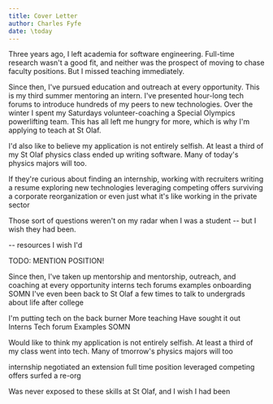 ```yaml
---
title: Cover Letter
author: Charles Fyfe
date: \today
---
```


Three years ago, I left academia for software engineering. Full-time research wasn't a good fit, and neither was the prospect of moving to chase faculty positions. But I missed teaching immediately. 

Since then, I've pursued education and outreach at every opportunity. This is my third summer mentoring an intern. I've presented hour-long tech forums to introduce hundreds of my peers to new technologies. Over the winter I spent my Saturdays volunteer-coaching a Special Olympics powerlifting team. This has all left me hungry for more, which is why I'm applying to teach at St Olaf. 

I'd also like to believe my application is not entirely selfish. At least a third of my St Olaf physics class ended up writing software. Many of today's physics majors will too. 




If they're curious about finding an internship, 
working with recruiters
writing a resume
exploring new technologies
leveraging competing offers
surviving a corporate reorganization
or even just what it's like working in the private sector





Those sort of questions weren't on my radar when I was a student -- but I wish they had been. 



-- resources I wish I'd 





TODO: MENTION POSITION!

Since then, I've taken up mentorship and 
mentorship, outreach, and coaching at every opportunity
interns
tech forums
examples
onboarding
SOMN
I've even been back to St Olaf a few times to talk to undergrads about life after college







I'm putting tech on the back burner
More teaching
Have sought it out
Interns
Tech forum
Examples
SOMN



Would like to think my application is not entirely selfish. At least a third of my class went into tech. Many of tmorrow's physics majors will too

internship
negotiated an extension
full time position
leveraged competing offers
surfed a re-org


Was never exposed to these skills at St Olaf, and I wish I had been
